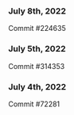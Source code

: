 ### July 8th, 2022

Commit #224635

### July 5th, 2022

Commit #314353


### July 4th, 2022

Commit #72281
